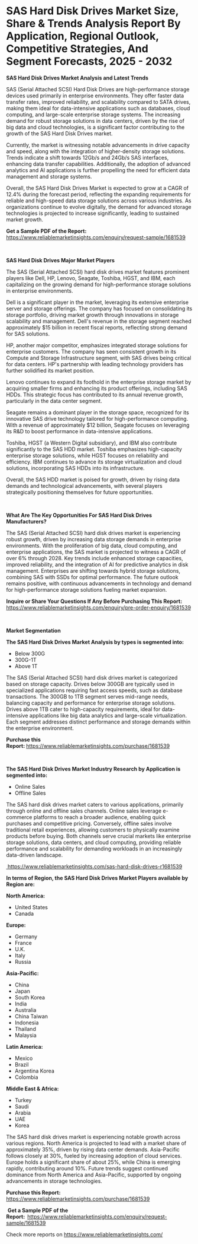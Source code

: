 <p><h1>SAS Hard Disk Drives Market Size, Share & Trends Analysis Report By Application, Regional Outlook, Competitive Strategies, And Segment Forecasts, 2025 - 2032</h1></p><p><strong>SAS Hard Disk Drives Market Analysis and Latest Trends</strong></p>
<p><p>SAS (Serial Attached SCSI) Hard Disk Drives are high-performance storage devices used primarily in enterprise environments. They offer faster data transfer rates, improved reliability, and scalability compared to SATA drives, making them ideal for data-intensive applications such as databases, cloud computing, and large-scale enterprise storage systems. The increasing demand for robust storage solutions in data centers, driven by the rise of big data and cloud technologies, is a significant factor contributing to the growth of the SAS Hard Disk Drives market.</p><p>Currently, the market is witnessing notable advancements in drive capacity and speed, along with the integration of higher-density storage solutions. Trends indicate a shift towards 12Gb/s and 24Gb/s SAS interfaces, enhancing data transfer capabilities. Additionally, the adoption of advanced analytics and AI applications is further propelling the need for efficient data management and storage systems.</p><p>Overall, the SAS Hard Disk Drives Market is expected to grow at a CAGR of 12.4% during the forecast period, reflecting the expanding requirements for reliable and high-speed data storage solutions across various industries. As organizations continue to evolve digitally, the demand for advanced storage technologies is projected to increase significantly, leading to sustained market growth.</p></p>
<p><strong>Get a Sample PDF of the Report:&nbsp;</strong> <a href="https://www.reliablemarketinsights.com/enquiry/request-sample/1681539?utm_campaign=2179&utm_medium=2&utm_source=Github&utm_content=ia&utm_term=06042025&utm_id=sas-hard-disk-drives">https://www.reliablemarketinsights.com/enquiry/request-sample/1681539</a></p>
<p>&nbsp;</p>
<p><strong>SAS Hard Disk Drives Major Market Players</strong></p>
<p><p>The SAS (Serial Attached SCSI) hard disk drives market features prominent players like Dell, HP, Lenovo, Seagate, Toshiba, HGST, and IBM, each capitalizing on the growing demand for high-performance storage solutions in enterprise environments. </p><p>Dell is a significant player in the market, leveraging its extensive enterprise server and storage offerings. The company has focused on consolidating its storage portfolio, driving market growth through innovations in storage scalability and management. Dell's revenue in the storage segment reached approximately $15 billion in recent fiscal reports, reflecting strong demand for SAS solutions.</p><p>HP, another major competitor, emphasizes integrated storage solutions for enterprise customers. The company has seen consistent growth in its Compute and Storage Infrastructure segment, with SAS drives being critical for data centers. HP's partnership with leading technology providers has further solidified its market position.</p><p>Lenovo continues to expand its foothold in the enterprise storage market by acquiring smaller firms and enhancing its product offerings, including SAS HDDs. This strategic focus has contributed to its annual revenue growth, particularly in the data center segment.</p><p>Seagate remains a dominant player in the storage space, recognized for its innovative SAS drive technology tailored for high-performance computing. With a revenue of approximately $12 billion, Seagate focuses on leveraging its R&D to boost performance in data-intensive applications.</p><p>Toshiba, HGST (a Western Digital subsidiary), and IBM also contribute significantly to the SAS HDD market. Toshiba emphasizes high-capacity enterprise storage solutions, while HGST focuses on reliability and efficiency. IBM continues to advance its storage virtualization and cloud solutions, incorporating SAS HDDs into its infrastructure.</p><p>Overall, the SAS HDD market is poised for growth, driven by rising data demands and technological advancements, with several players strategically positioning themselves for future opportunities.</p></p>
<p>&nbsp;</p>
<p><strong>What Are The Key Opportunities For SAS Hard Disk Drives Manufacturers?</strong></p>
<p><p>The SAS (Serial Attached SCSI) hard disk drives market is experiencing robust growth, driven by increasing data storage demands in enterprise environments. With the proliferation of big data, cloud computing, and enterprise applications, the SAS market is projected to witness a CAGR of over 6% through 2028. Key trends include enhanced storage capacities, improved reliability, and the integration of AI for predictive analytics in disk management. Enterprises are shifting towards hybrid storage solutions, combining SAS with SSDs for optimal performance. The future outlook remains positive, with continuous advancements in technology and demand for high-performance storage solutions fueling market expansion.</p></p>
<p><strong>Inquire or Share Your Questions If Any Before Purchasing This Report:</strong> <a href="https://www.reliablemarketinsights.com/enquiry/pre-order-enquiry/1681539?utm_campaign=2179&utm_medium=2&utm_source=Github&utm_content=ia&utm_term=06042025&utm_id=sas-hard-disk-drives">https://www.reliablemarketinsights.com/enquiry/pre-order-enquiry/1681539</a></p>
<p>&nbsp;</p>
<p><strong>Market Segmentation</strong></p>
<p><strong>The SAS Hard Disk Drives Market Analysis by types is segmented into:</strong></p>
<p><ul><li>Below 300G</li><li>300G-1T</li><li>Above 1T</li></ul></p>
<p><p>The SAS (Serial Attached SCSI) hard disk drives market is categorized based on storage capacity. Drives below 300GB are typically used in specialized applications requiring fast access speeds, such as database transactions. The 300GB to 1TB segment serves mid-range needs, balancing capacity and performance for enterprise storage solutions. Drives above 1TB cater to high-capacity requirements, ideal for data-intensive applications like big data analytics and large-scale virtualization. Each segment addresses distinct performance and storage demands within the enterprise environment.</p></p>
<p><strong>Purchase this Report:&nbsp;</strong><a href="https://www.reliablemarketinsights.com/purchase/1681539?utm_campaign=2179&utm_medium=2&utm_source=Github&utm_content=ia&utm_term=06042025&utm_id=sas-hard-disk-drives">https://www.reliablemarketinsights.com/purchase/1681539</a></p>
<p>&nbsp;</p>
<p><strong>The SAS Hard Disk Drives Market Industry Research by Application is segmented into:</strong></p>
<p><ul><li>Online Sales</li><li>Offline Sales</li></ul></p>
<p><p>The SAS hard disk drives market caters to various applications, primarily through online and offline sales channels. Online sales leverage e-commerce platforms to reach a broader audience, enabling quick purchases and competitive pricing. Conversely, offline sales involve traditional retail experiences, allowing customers to physically examine products before buying. Both channels serve crucial markets like enterprise storage solutions, data centers, and cloud computing, providing reliable performance and scalability for demanding workloads in an increasingly data-driven landscape.</p></p>
<p><a href="https://www.reliablemarketinsights.com/sas-hard-disk-drives-r1681539?utm_campaign=2179&utm_medium=2&utm_source=Github&utm_content=ia&utm_term=06042025&utm_id=sas-hard-disk-drives">&nbsp;https://www.reliablemarketinsights.com/sas-hard-disk-drives-r1681539</a></p>
<p><strong>In terms of Region, the SAS Hard Disk Drives Market Players available by Region are:</strong></p>
<p>
    <p> <strong> North America: </strong>
        <ul>
            <li>United States</li>
            <li>Canada</li>
        </ul>
        </p> 
    <p> <strong> Europe: </strong>
        <ul>
            <li>Germany</li>
            <li>France</li>
            <li>U.K.</li>
            <li>Italy</li>
            <li>Russia</li>
        </ul>
        </p> 
    <p> <strong> Asia-Pacific: </strong>
        <ul>
            <li>China</li>
            <li>Japan</li>
            <li>South Korea</li>
            <li>India</li>
            <li>Australia</li>
            <li>China Taiwan</li>
            <li>Indonesia</li>
            <li>Thailand</li>
            <li>Malaysia</li>
        </ul>
        </p> 
    <p> <strong> Latin America: </strong>
        <ul>
            <li>Mexico</li>
            <li>Brazil</li>
            <li>Argentina Korea</li>
            <li>Colombia</li>
        </ul>
        </p> 
    <p> <strong> Middle East & Africa: </strong>
        <ul>
            <li>Turkey</li>
            <li>Saudi</li>
            <li>Arabia</li>
            <li>UAE</li>
            <li>Korea</li>
        </ul>
    </p>
    </p>
<p><p>The SAS hard disk drives market is experiencing notable growth across various regions. North America is projected to lead with a market share of approximately 35%, driven by rising data center demands. Asia-Pacific follows closely at 30%, fueled by increasing adoption of cloud services. Europe holds a significant share of about 25%, while China is emerging rapidly, contributing around 10%. Future trends suggest continued dominance from North America and Asia-Pacific, supported by ongoing advancements in storage technologies.</p></p>
<p><strong>Purchase this Report: </strong><a href="https://www.reliablemarketinsights.com/purchase/1681539?utm_campaign=2179&utm_medium=2&utm_source=Github&utm_content=ia&utm_term=06042025&utm_id=sas-hard-disk-drives">https://www.reliablemarketinsights.com/purchase/1681539</a></p>
<p>&nbsp;<strong>Get a Sample PDF of the Report:&nbsp;&nbsp;</strong><a href="https://www.reliablemarketinsights.com/enquiry/request-sample/1681539?utm_campaign=2179&utm_medium=2&utm_source=Github&utm_content=ia&utm_term=06042025&utm_id=sas-hard-disk-drives">https://www.reliablemarketinsights.com/enquiry/request-sample/1681539</a></p>
<p><strong></strong></p>
<p>Check more reports on <a href="https://www.reliablemarketinsights.com/?utm_campaign=2179&utm_medium=2&utm_source=Github&utm_content=ia&utm_term=06042025&utm_id=sas-hard-disk-drives">https://www.reliablemarketinsights.com/</a></p>